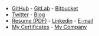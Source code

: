 - [GitHub](https://github.com/gkmngrgn) - [GitLab](https://gitlab.com/gokmen) - [Bitbucket](https://bitbucket.com/gokmen)
- [Twitter](https://twitter.com/gokmengorgen) - [Blog](https://medium.com/@gokmengorgen)
- [Resume (PDF)](https://goo.gl/m9tqZh) - [Linkedin](https://linkedin.com/in/gokmengorgen) - [E-mail](http://www.google.com/recaptcha/mailhide/d?k=01cHoL9GkCaCMplzfkm9g14Q==&c=5Ysl7ZlVwgH6PUGWTSmvHxQaD01eh-sswQrVnEXrP7A=)
- [My Certificates](/certificates) - [My Company](https://alageek.com/)
